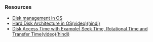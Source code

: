 ### Resources
- [Disk management in OS](https://www.geeksforgeeks.org/disk-management-in-operating-system/)
- [Hard Disk Architecture in OS(video)(hindi)](https://youtu.be/sveZw_GG_cs)
- [Disk Access Time with Example| Seek Time, Rotational Time and Transfer Time(video)(hindi)](https://youtu.be/udZi6uiR8bM)
